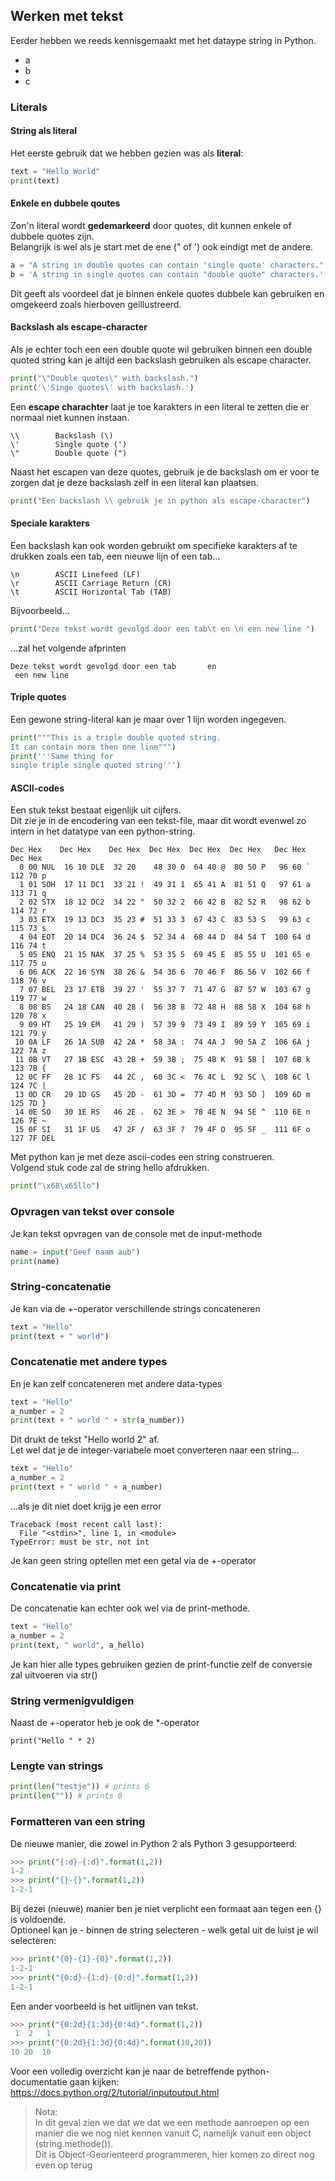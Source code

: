 ## Werken met tekst

Eerder hebben we reeds kennisgemaakt met het dataype string in Python. 

* a
* b
* c


### Literals

#### String als literal

Het eerste gebruik dat we hebben gezien was als **literal**:

~~~python
text = "Hello World"
print(text)
~~~

#### Enkele en dubbele qoutes

Zon'n literal wordt **gedemarkeerd** door quotes, dit kunnen enkele of dubbele quotes zijn.  
Belangrijk is wel als je start met de ene (" of ') ook eindigt met de andere.

~~~python
a = "A string in double quotes can contain 'single quote' characters."
b = 'A string in single quotes can contain "double quote" characters.'
~~~

Dit geeft als voordeel dat je binnen enkele quotes dubbele kan gebruiken en omgekeerd zoals hierboven geillustreerd.

#### Backslash als escape-character

Als je echter toch een een double quote wil gebruiken binnen een double quoted string kan je altijd een backslash gebruiken als escape character.

~~~python
print("\"Double quotes\" with backslash.")
print('\'Singe quotes\' with backslash.')
~~~

Een **escape charachter** laat je toe karakters in een literal te zetten die er normaal niet kunnen instaan.

~~~
\\	      Backslash (\)
\'	      Single quote (')
\"	      Double quote (")
~~~

Naast het escapen van deze quotes, gebruik je de backslash om er voor te zorgen dat je deze backslash zelf in een literal kan plaatsen.

~~~python
print("Een backslash \\ gebruik je in python als escape-character")
~~~

#### Speciale karakters

Een backslash kan ook worden gebruikt om specifieke karakters af te drukken zoals een tab, een nieuwe lijn of een tab... 

~~~
\n	      ASCII Linefeed (LF)
\r	      ASCII Carriage Return (CR)
\t	      ASCII Horizontal Tab (TAB)
~~~

Bijvoorbeeld...

~~~python
print("Deze tekst wordt gevolgd door een tab\t en \n een new line ")
~~~

...zal het volgende afprinten

~~~
Deze tekst wordt gevolgd door een tab	    en 
 een new line 
~~~


#### Triple quotes

Een gewone string-literal kan je maar over 1 lijn worden ingegeven.   

~~~python
print("""This is a triple double quoted string.
It can contain more then one line""")
print('''Same thing for 
single triple single quoted string''')
~~~

#### ASCII-codes

Een stuk tekst bestaat eigenlijk uit cijfers.  
Dit zie je in de encodering van een tekst-file, maar dit wordt evenwel zo intern in het datatype van een python-string.

~~~
Dec Hex    Dec Hex    Dec Hex  Dec Hex  Dec Hex  Dec Hex   Dec Hex   Dec Hex  
  0 00 NUL  16 10 DLE  32 20    48 30 0  64 40 @  80 50 P   96 60 `  112 70 p
  1 01 SOH  17 11 DC1  33 21 !  49 31 1  65 41 A  81 51 Q   97 61 a  113 71 q
  2 02 STX  18 12 DC2  34 22 "  50 32 2  66 42 B  82 52 R   98 62 b  114 72 r
  3 03 ETX  19 13 DC3  35 23 #  51 33 3  67 43 C  83 53 S   99 63 c  115 73 s
  4 04 EOT  20 14 DC4  36 24 $  52 34 4  68 44 D  84 54 T  100 64 d  116 74 t
  5 05 ENQ  21 15 NAK  37 25 %  53 35 5  69 45 E  85 55 U  101 65 e  117 75 u
  6 06 ACK  22 16 SYN  38 26 &  54 36 6  70 46 F  86 56 V  102 66 f  118 76 v
  7 07 BEL  23 17 ETB  39 27 '  55 37 7  71 47 G  87 57 W  103 67 g  119 77 w
  8 08 BS   24 18 CAN  40 28 (  56 38 8  72 48 H  88 58 X  104 68 h  120 78 x
  9 09 HT   25 19 EM   41 29 )  57 39 9  73 49 I  89 59 Y  105 69 i  121 79 y
 10 0A LF   26 1A SUB  42 2A *  58 3A :  74 4A J  90 5A Z  106 6A j  122 7A z
 11 0B VT   27 1B ESC  43 2B +  59 3B ;  75 4B K  91 5B [  107 6B k  123 7B {
 12 0C FF   28 1C FS   44 2C ,  60 3C <  76 4C L  92 5C \  108 6C l  124 7C |
 13 0D CR   29 1D GS   45 2D -  61 3D =  77 4D M  93 5D ]  109 6D m  125 7D }
 14 0E SO   30 1E RS   46 2E .  62 3E >  78 4E N  94 5E ^  110 6E n  126 7E ~
 15 0F SI   31 1F US   47 2F /  63 3F ?  79 4F O  95 5F _  111 6F o  127 7F DEL
~~~

Met python kan je met deze ascii-codes een string construeren.  
Volgend stuk code zal de string hello afdrukken.

~~~python
print("\x68\x65llo")
~~~

### Opvragen van tekst over console

Je kan tekst opvragen van de console met de input-methode

~~~python
name = input("Geef naam aub")
print(name)
~~~

### String-concatenatie

Je kan via de +-operator verschillende strings concateneren

~~~python
text = "Hello"
print(text + " world")
~~~

### Concatenatie met andere types

En je kan zelf concateneren met andere data-types

~~~python
text = "Hello"
a_number = 2
print(text + " world " + str(a_number))
~~~

Dit drukt de tekst "Hello world 2" af.  
Let wel dat je de integer-variabele moet converteren naar een string...

~~~python
text = "Hello"
a_number = 2
print(text + " world " + a_number)
~~~

...als je dit niet doet krijg je een error

~~~
Traceback (most recent call last):
  File "<stdin>", line 1, in <module>
TypeError: must be str, not int
~~~

Je kan geen string optellen met een getal via de +-operator

### Concatenatie via print

De concatenatie kan echter ook wel via de print-methode.  

~~~python
text = "Hello"
a_number = 2
print(text, " world", a_hello)
~~~

Je kan hier alle types gebruiken gezien de print-functie zelf de conversie zal uitvoeren via str()

### String vermenigvuldigen

Naast de +-operator heb je ook de \*-operator

~~~
print("Hello " * 2)
~~~


### Lengte van strings

~~~python
print(len("testje")) # prints 6
print(len("")) # prints 0
~~~

### Formatteren van een string

De nieuwe manier, die zowel in Python 2 als Python 3 gesupporteerd:

~~~python
>>> print("{:d}-{:d}".format(1,2))
1-2
>>> print("{}-{}".format(1,2))
1-2-1
~~~

Bij dezei (nieuwe) manier ben je niet verplicht een formaat aan tegen een {} is voldoende.  
Optioneel kan je - binnen de string selecteren - welk getal uit de luist je wil selecteren:

~~~python
>>> print("{0}-{1}-{0}".format(1,2))
1-2-1
>>> print("{0:d}-{1:d}-{0:d}".format(1,2))
1-2-1
~~~

Een ander voorbeeld is het uitlijnen van tekst.

~~~python
>>> print("{0:2d}{1:3d}{0:4d}".format(1,2))
 1  2   1
>>> print("{0:2d}{1:3d}{0:4d}".format(10,20))
10 20  10
~~~

Voor een volledig overzicht kan je naar de betreffende python-documentatie gaan kijken:  
https://docs.python.org/2/tutorial/inputoutput.html


> Nota:  
> In dit geval zien we dat we dat we een methode aanroepen op een manier die we nog niet kennen vanuit C, namelijk vanuit een object (string.methode()).  
> Dit is Object-Georienteerd programmeren, hier komen zo direct nog even op terug
